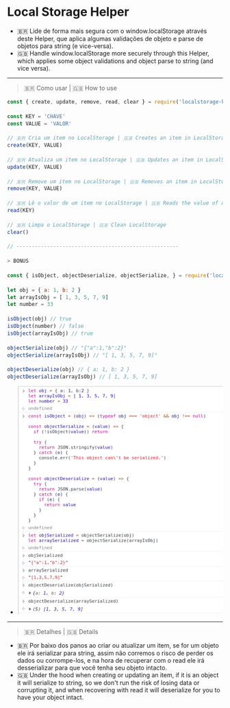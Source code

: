 # Local Storage Helper

- 🇧🇷 Lide de forma mais segura com o window.localStorage através deste Helper, que aplica algumas validações de objeto e parse de objetos para string (e vice-versa).
- 🇬🇧 Handle window.localStorage more securely through this Helper, which applies some object validations and object parse to string (and vice versa).

---

> 🇧🇷 Como usar | 🇬🇧 How to use

```javascript
const { create, update, remove, read, clear } = require('localstorage-helper')

const KEY = 'CHAVE'
const VALUE = 'VALOR'

// 🇧🇷 Cria um item no LocalStorage | 🇬🇧 Creates an item in LocalStorage
create(KEY, VALUE)

// 🇧🇷 Atualiza um item no LocalStorage | 🇬🇧 Updates an item in LocalStorage
update(KEY, VALUE)

// 🇧🇷 Remove um item no LocalStorage | 🇬🇧 Removes an item in LocalStorage
remove(KEY, VALUE)

// 🇧🇷 Lê o valor de um item no LocalStorage | 🇬🇧 Reads the value of an item in LocalStorage
read(KEY)

// 🇧🇷 Limpa o LocalStorage | 🇬🇧 Clean LocalStorage
clear()

// -----------------------------------------------------

> BONUS

const { isObject, objectDeserialize, objectSerialize, } = require('localstorage-helper')

let obj = { a: 1, b: 2 }
let arrayIsObj = [ 1, 3, 5, 7, 9]
let number = 33

isObject(obj) // true
isObject(number) // false
isObject(arrayIsObj) // true

objectSerialize(obj) // "{"a":1,"b":2}"
objectSerialize(arrayIsObj) // "[ 1, 3, 5, 7, 9]"

objectDeserialize(obj) // { a: 1, b: 2 }
objectDeserialize(arrayIsObj) // [ 1, 3, 5, 7, 9]

```

- ![Imagem de demonstração/Demo image](https://github.com/ipetinate/localstorage-helper/blob/master/docs/img/Screenshot%20from%202020-06-29%2003-49-11.png)

---

> 🇧🇷 Detalhes | 🇬🇧 Details

- 🇧🇷 Por baixo dos panos ao criar ou atualizar um item, se for um objeto ele irá serializar para string, assim não corremos o risco de perder os dados ou corrompe-los, e na hora de recuperar com o read ele irá desserializar para que você tenha seu objeto intacto.
- 🇬🇧 Under the hood when creating or updating an item, if it is an object it will serialize to string, so we don't run the risk of losing data or corrupting it, and when recovering with read it will deserialize for you to have your object intact.
